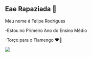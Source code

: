 ## Eae Rapaziada 🤙

Meu nome é Felipe Rodrigues

-Estou no Primeiro Ano do Ensino Médio

-Torço para o Flamengo ❤️🖤


![](https://media.tenor.com/REOZA7Jxek8AAAAM/football.gif)
